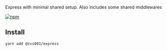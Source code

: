 
Express with minimal shared setup. Also includes some shared middlewares

[![npm](https://img.shields.io/npm/v/@zvs001/express)](https://www.npmjs.com/package/@zvs001/express)


## Install

``yarn add @zvs001/express``

